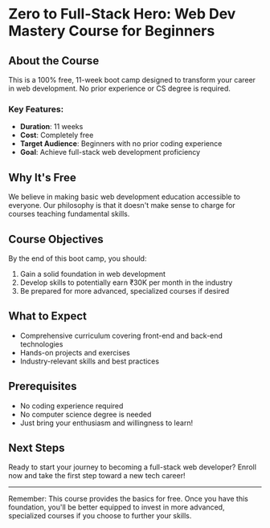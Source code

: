 # Zero to Full-Stack Hero: Web Dev Mastery Course for Beginners

## About the Course

This is a 100% free, 11-week boot camp designed to transform your career in web development. No prior experience or CS degree is required.

### Key Features:

- **Duration**: 11 weeks
- **Cost**: Completely free
- **Target Audience**: Beginners with no prior coding experience
- **Goal**: Achieve full-stack web development proficiency

## Why It's Free

We believe in making basic web development education accessible to everyone. Our philosophy is that it doesn't make sense to charge for courses teaching fundamental skills.

## Course Objectives

By the end of this boot camp, you should:
1. Gain a solid foundation in web development
2. Develop skills to potentially earn ₹30K per month in the industry
3. Be prepared for more advanced, specialized courses if desired

## What to Expect

- Comprehensive curriculum covering front-end and back-end technologies
- Hands-on projects and exercises
- Industry-relevant skills and best practices

## Prerequisites

- No coding experience required
- No computer science degree is needed
- Just bring your enthusiasm and willingness to learn!

## Next Steps

Ready to start your journey to becoming a full-stack web developer? Enroll now and take the first step toward a new tech career!

---

Remember: This course provides the basics for free. Once you have this foundation, you'll be better equipped to invest in more advanced, specialized courses if you choose to further your skills.